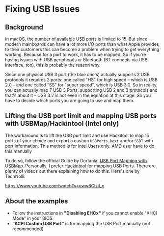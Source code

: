 # Fixing USB Issues

## Background

In macOS, the number of available USB ports is limited to 15. But since modern mainboards can have a lot more I/O ports than what Apple provides to their customers this can become a problem when trying to get everything working. Because for a port to work, it has to be mapped. So if you're having issues with USB peripherals or Bluetooth (BT connects via USB Interface, too), this is probably the reason why.

Since one physical USB 3 port (the blue one's) actually supports 2 USB protocols it requires 2 ports: one called "HS" for high speed – which is USB 2.0 – and one called "SS" for "super speed", which is USB 3.0. So in reality, you can actually map 7 USB 3 Ports, supporting USB 2 and 3 protocols and that's about it – USB 3.2 is not even in the equation at this stage. So you have to decide which ports you are going to use and map them.

## Lifting the USB port limit and mapping USB ports with USBMap/Hackintool (Intel only)

The workaround is to lift the USB port limit and use Hackitool to map 15 ports of your choice and export a custom `USBPorts.kext` and/or `SSDT` with port information. This method is for Intel Users only. AMD user have to do this manually

To do so, follow the official Guide by Dortania: [USB Port Mapping with USBMap](https://dortania.github.io/OpenCore-Post-Install/usb/system-preparation.html). Personally, I prefer [Hackintool](https://github.com/headkaze/Hackintool) for mapping USB Ports. There are plenty of videos out there explaining how to do this. Here's one by TechNolli:

https://www.youtube.com/watch?v=uww6Cizil_g

## About the examples

* Follow the instructions in **"Disabling EHCx"** if you cannot enable "XHCI Mode" in your BIOS.
* **"ACPI Custom USB Port"** is for mapping the USB Port manually (not recommended)
